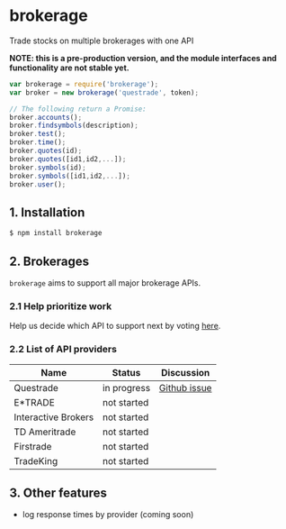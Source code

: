 # brokerage

Trade stocks on multiple brokerages with one API

**NOTE: this is a pre-production version, and the module interfaces and functionality are not stable yet.**

```javascript
var brokerage = require('brokerage');
var broker = new brokerage('questrade', token);

// The following return a Promise:
broker.accounts();
broker.findsymbols(description);
broker.test();
broker.time();
broker.quotes(id);
broker.quotes([id1,id2,...]);
broker.symbols(id);
broker.symbols([id1,id2,...]);
broker.user();
```

## 1. Installation

```bash
$ npm install brokerage
```

## 2. Brokerages

`brokerage` aims to support all major brokerage APIs.

### 2.1 Help prioritize work

Help us decide which API to support next by voting [here](https://github.com/HiFaraz/brokerage/issues/2).

### 2.2 List of API providers

Name|Status|Discussion
---|---|---
Questrade|in progress|[Github issue](https://github.com/HiFaraz/brokerage/issues/1)	
E*TRADE|not started|
Interactive Brokers|not started|
TD Ameritrade|not started|
Firstrade|not started|
TradeKing|not started|

## 3. Other features

* log response times by provider (coming soon)